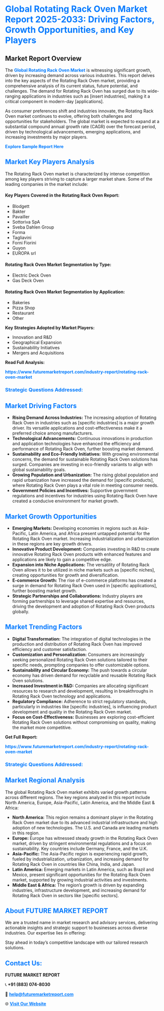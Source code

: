 <h1 style="color: #007BFF;">Global Rotating Rack Oven Market Report 2025-2033: Driving Factors, Growth Opportunities, and Key Players</h1>

<section id="overview">
<h2>Market Report Overview</h2>
<p>The <a href="https://www.futuremarketreport.com/industry-report/rotating-rack-oven-market" style="color: #007BFF; text-decoration: none;"><strong>Global Rotating Rack Oven Market</strong></a> is witnessing significant growth, driven by increasing demand across various industries. This report delves into the key aspects of the Rotating Rack Oven market, providing a comprehensive analysis of its current status, future potential, and challenges. The demand for Rotating Rack Oven has surged due to its wide-ranging applications in industries such as [insert industries], making it a critical component in modern-day [applications].</p>
<p>As consumer preferences shift and industries innovate, the Rotating Rack Oven market continues to evolve, offering both challenges and opportunities for stakeholders. The global market is expected to expand at a substantial compound annual growth rate (CAGR) over the forecast period, driven by technological advancements, emerging applications, and increasing investments by major players.</p>
</section>

<section id="overview">
<p><a href="https://www.futuremarketreport.com/request-sample/reportId=42748" style="color: #007BFF; text-decoration: none;"><strong>Explore Sample Report Here</strong></a></p>
</section>

<section id="key-players">
<h2 style="color: #007BFF;">Market Key Players Analysis</h2>
<p>The Rotating Rack Oven market is characterized by intense competition among key players striving to capture a larger market share. Some of the leading companies in the market include:</p>
<h4>Key Players Covered in the Rotating Rack Oven Report:</h4>
<ul><li>Blodgett</li><li>Bakter</li><li>Pavailler</li><li>Sottoriva SpA</li><li>Sveba Dahlen Group</li><li>Forma</li><li>Tagliavini</li><li>Forni Fiorini</li><li>Guyon</li><li>EUROPA srl</li></ul>
<h4>Rotating Rack Oven Market Segmentation by Type:</h4>
<ul><li>Electric Deck Oven</li><li>Gas Deck Oven</li></ul>

<h4>Rotating Rack Oven Market Segmentation by Application:</h4>
<ul><li>Bakeries</li><li>Pizza Shop</li><li>Restaurant</li><li>Other</li></ul>
<p><strong>Key Strategies Adopted by Market Players:</strong></p>
<ul>
<li>Innovation and R&D</li>
<li>Geographical Expansion</li>
<li>Sustainability Initiatives</li>
<li>Mergers and Acquisitions</li>
</ul>
</section>

<section>
<p><strong>Read Full Analysis: </strong></p><a href="https://www.futuremarketreport.com/industry-report/rotating-rack-oven-market" style="color: #007BFF; text-decoration: none;"><strong>https://www.futuremarketreport.com/industry-report/rotating-rack-oven-market</strong></a>
<h3 style="color: #007BFF;">Strategic Questions Addressed:</h3>
</section>

<section id="driving-factors">
<h2 style="color: #007BFF;">Market Driving Factors</h2>
<ul>
<li><strong>Rising Demand Across Industries:</strong> The increasing adoption of Rotating Rack Oven in industries such as [specific industries] is a major growth driver. Its versatile applications and cost-effectiveness make it a preferred choice among manufacturers.</li>
<li><strong>Technological Advancements:</strong> Continuous innovations in production and application technologies have enhanced the efficiency and performance of Rotating Rack Oven, further boosting market demand.</li>
<li><strong>Sustainability and Eco-Friendly Initiatives:</strong> With growing environmental concerns, the demand for sustainable Rotating Rack Oven solutions has surged. Companies are investing in eco-friendly variants to align with global sustainability goals.</li>
<li><strong>Growing Population and Urbanization:</strong> The rising global population and rapid urbanization have increased the demand for [specific products], where Rotating Rack Oven plays a vital role in meeting consumer needs.</li>
<li><strong>Government Policies and Incentives:</strong> Supportive government regulations and incentives for industries using Rotating Rack Oven have created a conducive environment for market growth.</li>
</ul>
</section>

<section id="growth-opportunities">
<h2 style="color: #007BFF;">Market Growth Opportunities</h2>
<ul>
<li><strong>Emerging Markets:</strong> Developing economies in regions such as Asia-Pacific, Latin America, and Africa present untapped potential for the Rotating Rack Oven market. Increasing industrialization and urbanization in these regions are key growth drivers.</li>
<li><strong>Innovative Product Development:</strong> Companies investing in R&D to create innovative Rotating Rack Oven products with enhanced features and applications are likely to gain a competitive edge.</li>
<li><strong>Expansion into Niche Applications:</strong> The versatility of Rotating Rack Oven allows it to be utilized in niche markets such as [specific niches], creating opportunities for growth and diversification.</li>
<li><strong>E-commerce Growth:</strong> The rise of e-commerce platforms has created a surge in demand for Rotating Rack Oven used in [specific applications], further boosting market growth.</li>
<li><strong>Strategic Partnerships and Collaborations:</strong> Industry players are forming partnerships to leverage shared expertise and resources, driving the development and adoption of Rotating Rack Oven products globally.</li>
</ul>
</section>

<section id="trending-factors">
<h2 style="color: #007BFF;">Market Trending Factors</h2>
<ul>
<li><strong>Digital Transformation:</strong> The integration of digital technologies in the production and distribution of Rotating Rack Oven has improved efficiency and customer satisfaction.</li>
<li><strong>Customization and Personalization:</strong> Consumers are increasingly seeking personalized Rotating Rack Oven solutions tailored to their specific needs, prompting companies to offer customizable options.</li>
<li><strong>Sustainability and Circular Economy:</strong> The push towards a circular economy has driven demand for recyclable and reusable Rotating Rack Oven solutions.</li>
<li><strong>Increased Investment in R&D:</strong> Companies are allocating significant resources to research and development, resulting in breakthroughs in Rotating Rack Oven technology and applications.</li>
<li><strong>Regulatory Compliance:</strong> Adherence to strict regulatory standards, particularly in industries like [specific industries], is influencing product development and quality in the Rotating Rack Oven market.</li>
<li><strong>Focus on Cost-Effectiveness:</strong> Businesses are exploring cost-efficient Rotating Rack Oven solutions without compromising on quality, making the market more competitive.</li>
</ul>
</section>

<section>
<p><strong>Get Full Report: </strong></p><a href="https://www.futuremarketreport.com/industry-report/rotating-rack-oven-market" style="color: #007BFF; text-decoration: none;"><strong>https://www.futuremarketreport.com/industry-report/rotating-rack-oven-market</strong></a>
<h3 style="color: #007BFF;">Strategic Questions Addressed:</h3>
</section>


<section id="regional-analysis">
<h2 style="color: #007BFF;">Market Regional Analysis</h2>
<p>The global Rotating Rack Oven market exhibits varied growth patterns across different regions. The key regions analyzed in this report include North America, Europe, Asia-Pacific, Latin America, and the Middle East & Africa:</p>
<ul>
<li><strong>North America:</strong> This region remains a dominant player in the Rotating Rack Oven market due to its advanced industrial infrastructure and high adoption of new technologies. The U.S. and Canada are leading markets in this region.</li>
<li><strong>Europe:</strong> Europe has witnessed steady growth in the Rotating Rack Oven market, driven by stringent environmental regulations and a focus on sustainability. Key countries include Germany, France, and the U.K.</li>
<li><strong>Asia-Pacific:</strong> The Asia-Pacific region is experiencing rapid growth, fueled by industrialization, urbanization, and increasing demand for Rotating Rack Oven in countries like China, India, and Japan.</li>
<li><strong>Latin America:</strong> Emerging markets in Latin America, such as Brazil and Mexico, present significant opportunities for the Rotating Rack Oven market, supported by growing industrial activities and investments.</li>
<li><strong>Middle East & Africa:</strong> The region’s growth is driven by expanding industries, infrastructure development, and increasing demand for Rotating Rack Oven in sectors like [specific sectors].</li>
</ul>
</section>

<footer>
<h2 style="color: #007BFF;">About FUTURE MARKET REPORT</h2>
<p>We are a trusted name in market research and advisory services, delivering actionable insights and strategic support to businesses across diverse industries. Our expertise lies in offering:</p>

<p>Stay ahead in today’s competitive landscape with our tailored research solutions.</p>

<h2 style="color: #007BFF;">Contact Us:</h2>
<p><strong>FUTURE MARKET REPORT</strong></p>
<p>📞 <strong>+91 (883) 074-8030</strong></p>
<p>📧 <strong><a href="mailto:help@futuremarketreport.com" style="color: #007BFF;">help@futuremarketreport.com</a></strong></p>
<p>🌐 <strong><a href="https://www.futuremarketreport.com/" style="color: #007BFF;">Visit Our Website</a></strong></p>
</footer>
